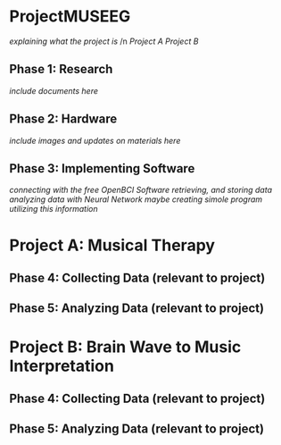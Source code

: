 # ProjectMUSEEG
*explaining what the project is* /n 
*Project A* 
*Project B*
## Phase 1: Research
*include documents here*
## Phase 2: Hardware 
*include images and updates on materials here*
## Phase 3: Implementing Software
*connecting with the free OpenBCI Software*
*retrieving, and storing data*
*analyzing data with Neural Network*
*maybe creating simole program utilizing this information*
# Project A: Musical Therapy
## Phase 4: Collecting Data (relevant to project)
## Phase 5: Analyzing Data (relevant to project)
# Project B: Brain Wave to Music Interpretation
## Phase 4: Collecting Data (relevant to project)
## Phase 5: Analyzing Data (relevant to project)
